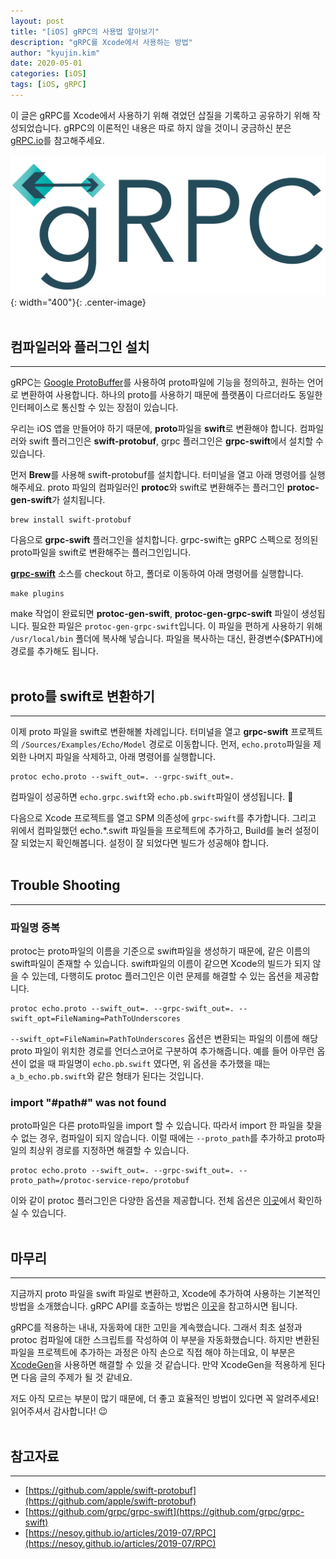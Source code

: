 ```yaml
---
layout: post
title: "[iOS] gRPC의 사용법 알아보기"
description: "gRPC를 Xcode에서 사용하는 방법"
author: "kyujin.kim"
date: 2020-05-01
categories: [iOS]
tags: [iOS, gRPC]
---
```


이 글은 gRPC를 Xcode에서 사용하기 위해 겪었던 삽질을 기록하고 공유하기 위해 작성되었습니다. gRPC의 이론적인 내용은 따로 하지 않을 것이니 궁금하신 분은 [gRPC.io](https://grpc.io)를 참고해주세요.

![grpc-logo](/Assets/images/grpc/grpc-icon-color.png){: width="400"}{: .center-image}  
<br/>

## 컴파일러와 플러그인 설치
---
gRPC는 [Google ProtoBuffer](https://developers.google.com/protocol-buffers/)를 사용하여 proto파일에 기능을 정의하고, 원하는 언어로 변환하여 사용합니다. 하나의 proto를 사용하기 때문에 플랫폼이 다르더라도 동일한 인터페이스로 통신할 수 있는 장점이 있습니다.

우리는 iOS 앱을 만들어야 하기 때문에, **proto**파일을 **swift**로 변환해야 합니다. 컴파일러와 swift 플러그인은 **swift-protobuf**, grpc 플러그인은 **grpc-swift**에서 설치할 수 있습니다.  

먼저 **Brew**를 사용해 swift-protobuf를 설치합니다. 터미널을 열고 아래 명령어를 실행해주세요. proto 파일의 컴파일러인 **protoc**와 swift로 변환해주는 플러그인 **protoc-gen-swift**가 설치됩니다. 
```
brew install swift-protobuf
``` 

다음으로 **grpc-swift** 플러그인을 설치합니다. grpc-swift는 gRPC 스펙으로 정의된 proto파일을 swift로 변환해주는 플러그인입니다.

[**grpc-swift**](https://github.com/grpc/grpc-swift) 소스를 checkout 하고, 폴더로 이동하여 아래 명령어를 실행합니다.
```
make plugins
```

make 작업이 완료되면 **protoc-gen-swift**, **protoc-gen-grpc-swift** 파일이 생성됩니다. 필요한 파일은 `protoc-gen-grpc-swift`입니다. 이 파일을 편하게 사용하기 위해 `/usr/local/bin` 폴더에 복사해 넣습니다. 파일을 복사하는 대신, 환경변수($PATH)에 경로를 추가해도 됩니다.  
<br/>

## proto를 swift로 변환하기
---
이제 proto 파일을 swift로 변환해볼 차례입니다. 터미널을 열고 **grpc-swift** 프로젝트의 `/Sources/Examples/Echo/Model` 경로로 이동합니다. 먼저, `echo.proto`파일을 제외한 나머지 파일을 삭제하고, 아래 명령어를 실행합니다.
```
protoc echo.proto --swift_out=. --grpc-swift_out=.
```

컴파일이 성공하면 `echo.grpc.swift`와 `echo.pb.swift`파일이 생성됩니다. 👏

다음으로 Xcode 프로젝트를 열고 SPM 의존성에 `grpc-swift`를 추가합니다. 그리고 위에서 컴파일했던 echo.*.swift 파일들을 프로젝트에 추가하고, Build를 눌러 설정이 잘 되었는지 확인해봅니다. 설정이 잘 되었다면 빌드가 성공해야 합니다.  
<br/>

## Trouble Shooting
---
### 파일명 중복
protoc는 proto파일의 이름을 기준으로 swift파일을 생성하기 때문에, 같은 이름의 swift파일이 존재할 수 있습니다. swift파일의 이름이 같으면 Xcode의 빌드가 되지 않을 수 있는데, 다행히도 protoc 플러그인은 이런 문제를 해결할 수 있는 옵션을 제공합니다.
```
protoc echo.proto --swift_out=. --grpc-swift_out=. --swift_opt=FileNaming=PathToUnderscores
```

`--swift_opt=FileNamin=PathToUnderscores` 옵션은 변환되는 파일의 이름에 해당 proto 파일이 위치한 경로를 언더스코어로 구분하여 추가해줍니다. 예를 들어 아무런 옵션이 없을 때 파일명이 `echo.pb.swift` 였다면, 위 옵션을 추가했을 때는 `a_b_echo.pb.swift`와 같은 형태가 된다는 것입니다.
<br/>

### import "#path#" was not found
proto파일은 다른 proto파일을 import 할 수 있습니다. 따라서 import 한 파일을 찾을 수 없는 경우, 컴파일이 되지 않습니다. 이럴 때에는 `--proto_path`를 추가하고 proto파일의 최상위 경로를 지정하면 해결할 수 있습니다.
```
protoc echo.proto --swift_out=. --grpc-swift_out=. --proto_path=/protoc-service-repo/protobuf
```

이와 같이 protoc 플러그인은 다양한 옵션을 제공합니다. 전체 옵션은 [이곳](https://github.com/grpc/grpc-swift/blob/master/docs/plugin.md)에서 확인하실 수 있습니다.  
<br/>

## 마무리
---
지금까지 proto 파일을 swift 파일로 변환하고, Xcode에 추가하여 사용하는 기본적인 방법을 소개했습니다. gRPC API를 호출하는 방법은 [이곳](https://github.com/grpc/grpc-swift/blob/master/docs/basic-tutorial.md)을 참고하시면 됩니다.

gRPC를 적용하는 내내, 자동화에 대한 고민을 계속했습니다. 그래서 최초 설정과 protoc 컴파일에 대한 스크립트를 작성하여 이 부분을 자동화했습니다. 하지만 변환된 파일을 프로젝트에 추가하는 과정은 아직 손으로 직접 해야 하는데요, 이 부분은 [XcodeGen](https://github.com/yonaskolb/XcodeGen)을 사용하면 해결할 수 있을 것 같습니다. 만약 XcodeGen을 적용하게 된다면 다음 글의 주제가 될 것 같네요.

저도 아직 모르는 부분이 많기 때문에, 더 좋고 효율적인 방법이 있다면 꼭 알려주세요!  
읽어주셔서 감사합니다! 😉  
<br/>

## 참고자료
---
- [https://github.com/apple/swift-protobuf](https://github.com/apple/swift-protobuf)
- [https://github.com/grpc/grpc-swift](https://github.com/grpc/grpc-swift)
- [https://nesoy.github.io/articles/2019-07/RPC](https://nesoy.github.io/articles/2019-07/RPC)